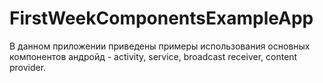 # FirstWeekComponentsExampleApp
В данном приложении приведены примеры использования основных компонентов андройд - activity, service, broadcast receiver, content provider. 
